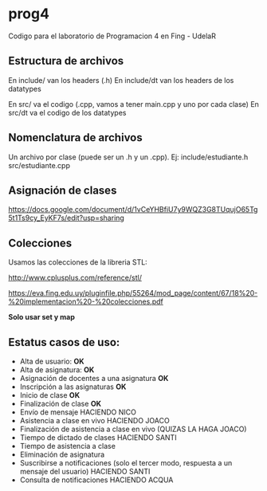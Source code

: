 # prog4
Codigo para el laboratorio de Programacion 4 en Fing - UdelaR

## Estructura de archivos

En include/ van los headers (.h)
En include/dt van los headers de los datatypes

En src/ va el codigo (.cpp, vamos a tener main.cpp y uno por cada clase)
En src/dt va el codigo de los datatypes

## Nomenclatura de archivos 

Un archivo por clase (puede ser un .h y un .cpp). Ej: include/estudiante.h src/estudiante.cpp

## Asignación de clases
https://docs.google.com/document/d/1vCeYHBfiU7y9WQZ3G8TUqujO65Tg5t1Ts9cy_EyKF7s/edit?usp=sharing

## Colecciones
Usamos las colecciones de la libreria STL: 

http://www.cplusplus.com/reference/stl/

https://eva.fing.edu.uy/pluginfile.php/55264/mod_page/content/67/18%20-%20implementacion%20-%20colecciones.pdf

**Solo usar set y map**

## Estatus casos de uso:
- Alta de usuario: **OK**
- Alta de asignatura: **OK**
- Asignación de docentes a una asignatura **OK**
- Inscripción a las asignaturas **OK**
- Inicio de clase **OK**
- Finalización de clase **OK**
- Envío de mensaje HACIENDO NICO
- Asistencia a clase en vivo HACIENDO JOACO
- Finalización de asistencia a clase en vivo (QUIZAS LA HAGA JOACO)
- Tiempo de dictado de clases HACIENDO SANTI
- Tiempo de asistencia a clase
- Eliminación de asignatura
- Suscribirse a notificaciones (solo el tercer modo, respuesta a un mensaje del usuario) HACIENDO SANTI
- Consulta de notificaciones HACIENDO ACQUA

